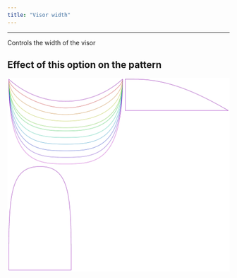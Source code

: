 ```yaml
---
title: "Visor width"
---
```


***

Controls the width of the visor

## Effect of this option on the pattern

![This image shows the effect of this option by superimposing several variants that have a different value for this option](holmes_visorwidth_sample.svg "Effect of this option on the pattern")
